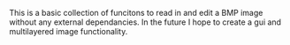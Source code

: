 This is a basic collection of funcitons to read in and edit a BMP image without any external dependancies. In the future I hope to create a gui and multilayered image functionality.
